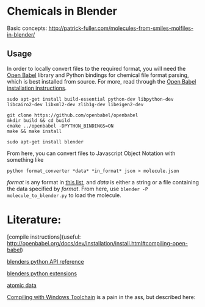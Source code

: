 Chemicals in Blender
====================
Basic concepts: http://patrick-fuller.com/molecules-from-smiles-molfiles-in-blender/

Usage
-----

In order to locally convert files to the required format, you will need the
[Open Babel](http://openbabel.org/wiki/Main_Page) library and Python bindings
for chemical file format parsing, which is best installed from source.
For more, read through the [Open Babel installation instructions](http://openbabel.org/docs/dev/Installation/install.html).

```
sudo apt-get install build-essential python-dev libpython-dev libcairo2-dev libxml2-dev zlib1g-dev libeigen2-dev

git clone https://github.com/openbabel/openbabel
mkdir build && cd build
cmake ../openbabel -DPYTHON_BINDINGS=ON
make && make install

sudo apt-get install blender
```

From here, you can convert files to Javascript Object Notation with something like

```
python format_converter *data* *in_format* json > molecule.json
```

*format* is any format in [this list](https://openbabel.org/docs/dev/FileFormats/Overview.html#file-formats),
and *data* is either a string or a file containing the data specified by *format*.
From here, use `blender -P molecule_to_blender.py` to load the molecule.

Literature:
====================
[compile instructions](useful: http://openbabel.org/docs/dev/Installation/install.html#compiling-open-babel)

[blenders python API reference](http://www.blender.org/api/blender_python_api_2_76_2/)

[blenders python extensions](http://wiki.blender.org/index.php/Extensions:2.6/Py)

[atomic data](http://www.periodictable.com/Elements/029/data.html)

[Compiling with Windows Toolchain](http://openbabel.org/wiki/Category:Installation) is a pain in the ass, but described here:
